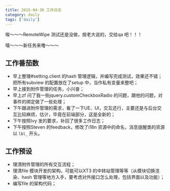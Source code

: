 ```yaml
---
title: 2015-04-30 工作日志
category: daily
tags: ['daily']
---
```


唉～～～RemoteWipe 测试还是没做，按老大说的，交给qa 吧！！！

嘻～～～新任务来噜～～～

## 工作番茄数
- 早上整理#setting.client 的hash 管理逻辑，并编写完成测试，效果还不错；把所有subview 的配置放在了setup 中，当作私有变量来整吧；
- 早上接到附件管理的任务，小兴奋；
- 早上zf 问了我一些jquery.customCheckboxRadio 的问题，跟他的问题，对事件的绑定做了一些处理；
- 下午跟进附件管理的需求，看了一下UE、UI，交互还行，主要还是与后台交互比较麻烦，估计，毕竟在前端部分，这是全新的；
- 下午按照Ivy 发的要求，补回了很多工作日志；
- 下午按照Steven 的feedback，修改了i18n 资源中的命名，消息提醒类的资源以 `lbl_` 开头。


## 工作预设
- 理清附件管理的所有交互流程；
- 理清file 模块开发的架构，可能可以XT3 的中转站管理等等（从模块切换渲染、hash 管理等地方入手，要考虑对外接口怎么处理，包括界面以及功能）；
- 编写file 的架构代码；
